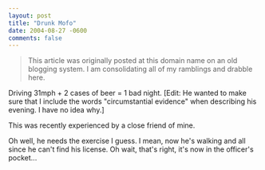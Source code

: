 ```yaml
---
layout: post
title: "Drunk Mofo"
date: 2004-08-27 -0600
comments: false
---
```


> This article was originally posted at this domain name on an old blogging system.  I am consolidating all of my ramblings and drabble here.

Driving 31mph + 2 cases of beer = 1 bad night. [Edit: He wanted to make sure that I include the words "circumstantial evidence" when describing his evening. I have no idea why.]

This was recently experienced by a close friend of mine.

Oh well, he needs the exercise I guess. I mean, now he's walking and all since he can't find his license. Oh wait, that's right, it's now in the officer's pocket...